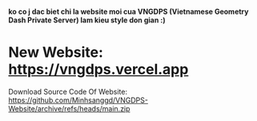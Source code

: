 **ko co j dac biet chi la website moi cua VNGDPS (Vietnamese Geometry Dash Private Server) lam kieu style don gian :)**

# New Website: https://vngdps.vercel.app

Download Source Code Of Website: https://github.com/Minhsanggd/VNGDPS-Website/archive/refs/heads/main.zip 
